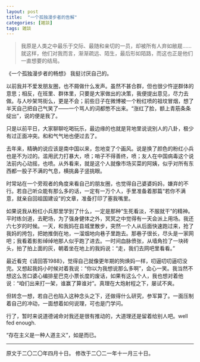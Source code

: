 ```yaml
---
layout: post
title:  "一个孤独漫步者的告解"
categories: [雑談]
tags: 雑談
---
```


>我原是人类之中最乐于交际、最随和亲切的一员，却被所有人弃如敝屣……就这样，他们对我而言，渐渐疏远、陌生，最后形如陌路，而这也正是他们一直想要的结局。

《一个孤独漫步者的畅想》
我挺讨厌自己的。

以前我并不爱发朋友圈，也不屑做什么发声。虽然不甚合群，但也很少忤逆群体的意思；相反，在班里、群体里，只要是大家做出的决策，我便提出意见，尽力去做。与人吵架骂街么，更是不会；前些日子在微博被一个粉红喷的祖坟冒烟，想了半天自己把自己气笑了——一个骂人的词都憋不出来。“涨红了脸，额上青筋条条绽出”，说的便是我了。

只是以前平日，大家聊聊吃喝玩乐，最边缘的也就是背地里说说别人的八卦，极少有过正面冲突。和和气气地也便过去了。

去年来，精确的说应该是南中国以来，忽地变了个画风。说是换了颜色的粉红小兵也是不为过的。滥用武力打暴大，喷；哨子不得善终，喷；友人在中国病毒这个说法前内心动摇，也喷。从外看来，就是这个人就像市场买菜的阿姨，似乎对所有东西都一股子不满的气息，横挑鼻子竖挑眼。

时常站在一个旁观者的角度来看自己的朋友圈，也觉得自己婆婆妈妈，嫌弃的不行。若自己听众能有那么多的话，一定有一万个人，手里准备着那篇“若你不满意，就亲自回祖国建设”的文章，准备打印了塞我嘴里。

如果说我从粉红小兵那里学到了什么，一定是那种“生死看淡，不服就干”的精神。平时练剑道，去靶场，为了强身健体之外，冥冥之中觉得有一天会派上用场。我还六七岁的时候。一天，和我妈在县城里散步，突然一个人从后面快速跑过来，抢了我妈的挎包，把她推倒在地，一溜烟地向巷子里跑去。那巷子很长，尽头是一家网吧；我看着影影绰绰地那人似乎跑了进去。一时间血脉偾张，从墙角捡了一块砖头，拍了拍上面的灰，朝着坐在地上的我妈说：“走，我们去网吧里看看。”

最近看完《请回答1988》，觉得自己就像更年期的狗焕妈一样，叨逼叨叨逼叨没完。又想起我妈小时候对着我说：“你以为我想说那么多啊”，会心一笑。我当然不想这么苦口婆心编排星巴克小票长度的废话，如果有这么个人，我也想对着他说：“咱们出来打一架，谁赢了算谁对”。真理在大炮射程之下，屡试不爽。

但转念一想，若自己也陷入这种念头之下，还做得什么研究，参军算了。一面压制着自己的冲动，一面想着如何说理，可也是门学问。

行了，暂时来说道德诫命对我还是很有推动的，大道理还是留着给别人吧。well fed enough.

“存在主义是一种人道主义”，如是而已。

---
原文于二〇二〇年四月十日。
修改于二〇二一年十一月三十日。